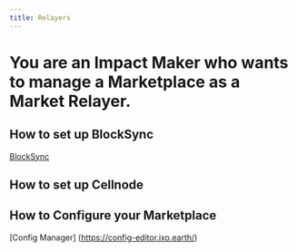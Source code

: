 ```yaml
---
title: Relayers
---
```


# You are an Impact Maker who wants to manage a Marketplace as a Market Relayer.

## How to set up BlockSync
[BlockSync](https://ixo-blocksync.docs.ixo.earth/)

## How to set up Cellnode


## How to Configure your Marketplace
[Config Manager] (https://config-editor.ixo.earth/)
